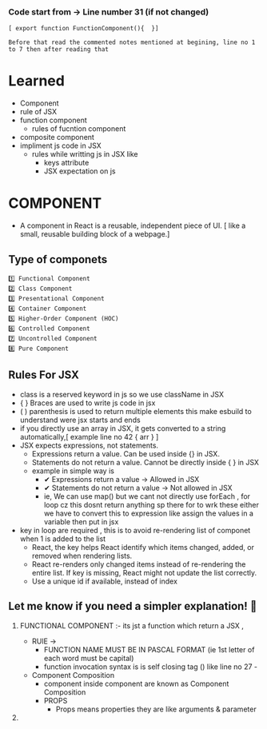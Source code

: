 ### Code start from -> Line number 31 (if not changed)  
`[ export function FunctionComponent(){  }] ` 

    Before that read the commented notes mentioned at begining, line no 1 to 7 then after reading that 

# Learned
- Component
- rule of JSX
- function component
    - rules of fucntion component 
- composite component
- impliment js code in JSX 
    - rules while writting js in JSX like
        - keys attribute
        - JSX expectation on js



# COMPONENT 
* A component in React is a reusable, independent piece of UI. [ like a small, reusable building block of a webpage.]
## Type of componets
    1️⃣ Functional Component
    2️⃣ Class Component
    3️⃣ Presentational Component
    4️⃣ Container Component
    5️⃣ Higher-Order Component (HOC)
    6️⃣ Controlled Component
    7️⃣ Uncontrolled Component
    8️⃣ Pure Component

## Rules For JSX
- class is a reserved keyword in js so we use className in JSX
- { } Braces are used to write js code in jsx
- ( ) parenthesis is used to return multiple elements this make esbuild to understand were jsx starts and ends
- if you directly use an array in JSX, it gets converted to a string automatically,[ example line no 42 { arr } ]
-  JSX expects expressions, not statements.
    - Expressions return a value. Can be used inside {} in JSX.
    - Statements do not return a value. Cannot be directly inside { } in JSX
    - example in simple way is
        - ✔ Expressions return a value → Allowed in JSX
        - ✔ Statements do not return a value → Not allowed in JSX
        * ie, We can use map() but we cant not directly use forEach , for loop   cz this dosnt return anything sp there for to wrk these either we have to convert this to expression like assign the values  in a variable then put in jsx
- key in loop are required , this is to avoid re-rendering list of componet when 1 is added to the list 
    - React, the key helps React identify which items changed, added, or removed when rendering lists.
    - React re-renders only changed items instead of re-rendering the entire list. If key is missing, React might not update the list correctly.
    - Use a unique id if available, instead of index
     

Let me know if you need a simpler explanation! 🚀
-

1) FUNCTIONAL COMPONENT :- its jst a function which return a JSX , 
    - RUlE -> 
        - FUNCTION NAME MUST BE IN PASCAL FORMAT (ie 1st letter of each word must be capital)
        - function invocation syntax is is self closing tag (<name/>) like line no 27 -
    -  Component Composition
        - component inside component are known as Component Composition
        - PROPS
            - Props means properties they are like arguments & parameter  

2) 

